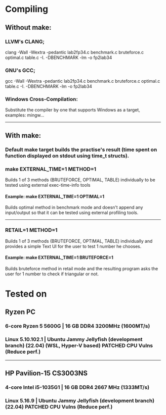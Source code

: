 # Compiling

## Without make:

### LLVM's CLANG;
clang -Wall -Wextra -pedantic lab2fp34.c benchmark.c bruteforce.c optimal.c table.c -I. -DBENCHMARK -lm -o fp2lab34

### GNU's GCC;
gcc -Wall -Wextra -pedantic lab2fp34.c benchmark.c bruteforce.c optimal.c table.c -I. -DBENCHMARK -lm -o fp2lab34

### Windows Cross-Compilation:
Substitute the compiler by one that supports Windows as a target, examples: mingw...

--------

## With make:
### Default make target builds the practise's result (time spent on function displayed on stdout using time_t structs).

### make EXTERNAL_TIME=1 METHOD=1
Builds 1 of 3 methods (BRUTEFORCE, OPTIMAL, TABLE) individually to be tested using external exec-time-info tools

#### Example: make EXTERNAL_TIME=1 OPTIMAL=1
Builds optimal method in benchmark mode and doesn't append any input/output so that it can be tested using external profiling tools.

--------

### RETAIL=1 METHOD=1
Builds 1 of 3 methods (BRUTEFORCE, OPTIMAL, TABLE) individually and provides a simple Text UI for the user to test 1 number he chooses.

#### Example: make EXTERNAL_TIME=1 BRUTEFORCE=1
Builds bruteforce method in retail mode and the resulting program asks the user for 1 number to check if triangular or not.

# Tested on
## Ryzen PC
### 6-core Ryzen 5 5600G | 16 GB DDR4 3200MHz (1600MT/s)
### Linux 5.10.102.1 | Ubuntu Jammy Jellyfish (development branch) (22.04) (WSL, Hyper-V based) PATCHED CPU Vulns (Reduce perf.)
--------

## HP Pavilion-15  CS3003NS
### 4-core Intel i5-1035G1 | 16 GB DDR4 2667 MHz (1333MT/s)
### Linux 5.16.9 | Ubuntu Jammy Jellyfish (development branch) (22.04) PATCHED CPU Vulns (Reduce perf.)
